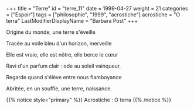 +++
title = "Terre"
id = "terre_11"
date = 1999-04-27
weight = 21
categories = ["Espoir"]
tags = ["philosophie", "1999", "acrostiche"]
acrostiche = "O terra"
LastModifierDisplayName = "Barbara Post"
+++

Origine du monde, une terre s'éveille

Tracée au voile bleu d'un horizon, merveille

Elle est vraie, elle est nôtre, elle berce le cœur

Ravi d'un parfum clair : ode au soleil vainqueur.

Regarde quand s'élève entre nous flamboyance

Abritée, en un souffle, une terre, naissance.

{{% notice style="primary" %}}
Acrostiche : O terra
{{% /notice %}}

